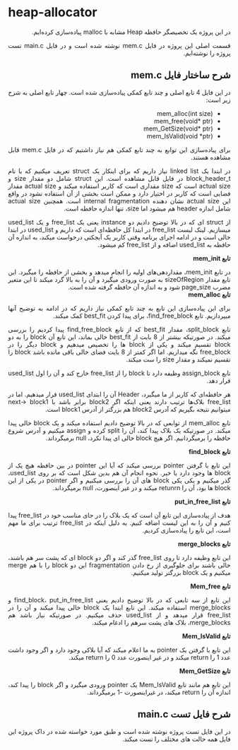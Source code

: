 # heap-allocator

<div dir="rtl" align="justify">
 در این پروژه یک تخصیصگر حافظه Heap مشابه با malloc پیاده‌سازی کرده‌ایم.
  
  قسمت اصلی این پروژه در فایل mem.c نوشته شده است و در فایل main.c تست پروژه را نوشته‌ایم.
  
  <h2> شرح ساختار فایل mem.c </h2>
  
  در این فایل 4 تابع اصلی و چند تابع کمکی پیاده‌سازی شده است. چهار تابع اصلی به شرح زیر است:
  
  * mem_alloc(int size)
  * mem_free(void* ptr)
  * mem_GetSize(void* ptr)
  * mem_IsValid(void *ptr)
  
  برای پیاده‌سازی این توابع به چند تابع کمکی هم نیاز داشتیم که در فایل mem.c قابل مشاهده هستند.
  
  در ابتدا یک linked list نیاز داریم که برای اینکار یک struct تعریف میکنیم که با نام block_header_t در فایل قابل مشاهده است.
  این struct شامل دو مقدار size و actual size است که size مقداری است که کاربر استفاده میکند و actual size مقدار فضایی است که کاربر در اختیار دارد و ممکن است
  بخشی از آن استفاده نشود در واقع این actual size نشان دهنده internal fragmentation است.
  همچنین actual size شامل اندازه header هم میشود اما size، تنها اندازه حافظه است.
  
  از struct ای که در بالا توضیح دادیم دو instance یعنی یک free_list و یک used_list میسازیم.
  لینک لیست free_list در ابتدا کل حافظه‌ای است که داریم و used_list در ابتدا خالی است و در ادامه اجرای برنامه وقتی کاربر یک آبجکتی درخواست میکند، به اندازه آن
  حافظه به used_list اضافه و از free_list کم میشود.
  
  <b> تابع mem_init </b>

  در تابع mem_init، مقداردهی‌های اولیه را انجام میدهد و بخشی از حافظه را میگیرد.
این تابع مقدار sizeOfRegion به صورت ورودی میگیرد و آن را به بالا گرد میکند تا این متغیر مضرب page_size شود و به اندازه آن حافظه گرفته شده است.  
  <b>تابع mem_alloc </b>
  
  برای این پیاده‌سازی این تابع به چند تابع کمکی نیاز داریم که در ادامه به توضیح آنها میپردازیم. تابع find_free_block، برای پیدا کردن best_fit کمک میکند.
  
  تابع split_block، مقدار best_fit که از تابع find_free_block پیدا کردیم را بررسی میکند.
  در صورتیکه بیشتر از 8 بایت از best_fit خالی بماند، این تابع آن block را به دو block تقسیم میکند و یکی از block ها را تخصیص میدهیم و block دیگر 
  را در free_block نگه میداریم. اما اگر کمتر از 8 بایت فضای خالی باقی مانده باشد block را تقسیم نمیکند و مقدار size را ست میکند.
  
  تابع assign_block وظیفه دارد تا block را از free_list خارج کند و آن را اول used_list قرار دهد.
  
  هر حافظه‌ای که کاربر از ما میگیرد، Header آن را ابتدای used_list قرار میدهیم. اما در free_list بلاک‌ها ترتیب دارند یعنی اینکه اگر block2 برابر باشد با next-> block1
  میتوانیم نتیجه بگیریم که آدرس block2 هم بزرگتر از آدرس block1 است.
  
  تابع mem_alloc از توابعی که در بالا توضیح دادیم استفاده میکند و یک block خالی پیدا میکند. در صورتیکه یک بلاک پیدا کند، آن را split کرده و assign میکنیم
  و آدرس شروع حافظه را برمیگردانیم. اگر هیچ block خالی ای پیدا نکرد، null برمیگرداند.
  
  <b>تابع find_block</b>
  
  این تابع با گرفتن pointer بررسی میکند که آیا این pointer در بین حافظه هیچ یک از block ها وجود دارد یا خیر. نحوه انجام آن هم بدین شکل است که بر روی used_list، گذر
  میکنیم و یکی یکی block های آن را بررسی میکنیم و اگر pointer در یکی از این block ها بود، آن را retunrn میکند و در غیر اینصورت، null برمیگرداند.
  
  <b>تابع put_in_free_list</b>
  
  هدف از پیاده‌سازی این تابع آن است که یک بلاک را در جای مناسب خود در free_list پیدا کنیم و آن را به این لیست اضافه کنیم. به دلیل اینکه در free_list ترتیب برای
  ما مهم است، این تابع را پیاده‌سازی کردیم.
  
  <b>تابع merge_blocks</b>
  
  این تابع وظیفه دارد تا روی free_list گذر کند و اگر دو block ای که پشت سر هم باشند، خالی باشند برای جلوگیری از رخ دادن fragmentation
  این دو block را با هم merge میکنیم و یک block بزرگتر تولید میکنیم.
  
  <b>تابع Mem_free </b>
  
  این تابع از سه تابعی که در بالا توضیح دادیم یعنی find_block، put_in_free_list و merge_blocks استفاده میکند. این تابع ابتدا یک block خالی پیدا میکند و آن
  را در free_list قرار میدهد و از used_list حذف میکنیم. در صورتیکه نیاز باشد هم merge_blocks، بلاک های پشت سرهم را ادغام میکند.
  
  <b>تابع Mem_IsValid</b>
  
  این تابع با گرفتن یک pointer به ما اعلام میکند که آیا بلاکی وجود دارد و اگر وجود داشت عدد 1 را return میکند و در غیر اینصورت عدد 0 را return میکند.
  
  <b>تابع Mem_GetSize </b>
  
  این تابع هم مانند تابع Mem_IsValid یک pointer ورودی میگیرد و اگر block را پیدا کند، اندازه آن را return میکند، در غیراینصورت -1 برمیگرداند.
  

  <h2> شرح فایل تست main.c </h2>

در این فایل تست پروژه نوشته شده است و طبق مورد خواسته شده در داک پروژه این فایل همه حالت های مختلف را تست میکند.
</div>
  
